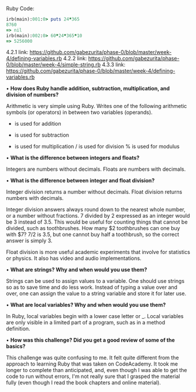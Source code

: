 Ruby Code:

```ruby
irb(main):001:0> puts 24*365
8760
=> nil
irb(main):002:0> 60*24*365*10
=> 5256000
```


4.2.1 link: https://github.com/gabezurita/phase-0/blob/master/week-4/defining-variables.rb
4.2.2 link: https://github.com/gabezurita/phase-0/blob/master/week-4/simple-string.rb
4.3.3 link: https://github.com/gabezurita/phase-0/blob/master/week-4/defining-variables.rb

• **How does Ruby handle addition, subtraction, multiplication, and division of numbers?**

Arithmetic is very simple using Ruby. Writes one of the following arithmetic symbols (or operators) in between two variables (operands).
+ is used for addition
 - is used for subtraction
*  is used for multiplication
/ is used for division
% is used for modulus

• **What is the difference between integers and floats?**

Integers are numbers without decimals. Floats are numbers with decimals.

• **What is the difference between integer and float division?**

Integer division returns a number without decimals. Float division returns numbers with decimals. 

Integer division answers always round down to the nearest whole number, or a number without fractions. 7 divided by 2 expressed as an integer would be 3 instead of 3.5. This would be useful for counting things that cannot be divided, such as toothbrushes. How many $2 toothbrushes can one buy with $7? 7/2 is 3.5, but one cannot buy half a toothbrush, so the correct answer is simply 3.

Float division is more useful  academic experiments that involve for statistics or physics. It also has video and audio implementations.

• **What are strings? Why and when would you use them?**

Strings can be used to assign values to a variable. One should use strings so as to save time and do less work. Instead of typing a value over and over, one can assign the value to a string variable and store it for later use.

• **What are local variables? Why and when would you use them?**

In Ruby, local variables begin with a lower case letter or _. Local variables are only visible in a limited part of a program, such as in a method definition. 

• **How was this challenge? Did you get a good review of some of the basics?**

This challenge was quite confusing to me. It felt quite different from the approach to learning Ruby that was taken on CodeAcademy. It took me longer to complete than anticipated, and, even though I was able to get the code to run without errors, I'm not really sure that I grasped the material fully (even though I read the book chapters and online material).